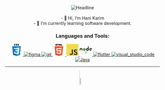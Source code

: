 <div align=center>
        <img src="https://readme-typing-svg.herokuapp.com?color=%236FDA44&size=32&center=true&vCenter=true&width=600&height=50&lines=Hi+there+I'm+Hani!+%F0%9F%91%8B;Front-End+Student;Back-End+Student;Problem+Solver;Open-Source+Enthusiast" alt="Headline" />
    </div>
    <br>
    <div align=center>- 👋 Hi, I’m Hani Karim <br>- 🌱 I’m currently learning software development.</div>
    
  <!-- LENGUAJES Y HERRAMIENTAS -->
<h3 align="center">Languages and Tools:</h3>
<p align="center"> 
        <a href="https://www.w3schools.com/css/" target="_blank" rel="noreferrer">
                <img src="https://raw.githubusercontent.com/devicons/devicon/master/icons/css3/css3-original-wordmark.svg" alt="css3" width="40" height="40"/>
        </a> 
        <a href="https://www.figma.com/" target="_blank" rel="noreferrer">
                <img src="https://www.vectorlogo.zone/logos/figma/figma-icon.svg" alt="figma" width="40" height="40"/>
        </a>         
        <a href="https://git-scm.com/" target="_blank" rel="noreferrer"> 
                <img src="https://www.vectorlogo.zone/logos/git-scm/git-scm-icon.svg" alt="git" width="40" height="40"/> 
        </a> 
        <a href="https://www.w3.org/html/" target="_blank" rel="noreferrer"> 
                <img src="https://raw.githubusercontent.com/devicons/devicon/master/icons/html5/html5-original-wordmark.svg" alt="html5" width="40" height="40"/>
        </a> 
        <a href="https://developer.mozilla.org/en-US/docs/Web/JavaScript" target="_blank" rel="noreferrer"> 
                <img src="https://raw.githubusercontent.com/devicons/devicon/master/icons/javascript/javascript-original.svg" alt="javascript" width="40" height="40"/> 
        </a>         
        <a href="https://nodejs.org" target="_blank" rel="noreferrer"> 
                <img src="https://raw.githubusercontent.com/devicons/devicon/master/icons/nodejs/nodejs-original-wordmark.svg" alt="nodejs" width="40" height="40"/>
        </a>
        <a href="https://flutter.dev/" target="_blank" rel="noreferrer"> 
                <img src="https://cdn.icon-icons.com/icons2/2107/PNG/512/file_type_flutter_icon_130599.png" alt="flutter" width="40" height="40"/>
        </a>          
        <a href="https://code.visualstudio.com/" target="_blank" rel="noreferrer"> 
                <img src="https://upload.wikimedia.org/wikipedia/commons/thumb/9/9a/Visual_Studio_Code_1.35_icon.svg/2048px-Visual_Studio_Code_1.35_icon.svg.png"                               alt="visual_studio_code" width="40" height="40"/> 
        </a>             
        <a href="https://www.java.com/" target="_blank" rel="noreferrer"> 
                <img src="https://cdn-icons-png.freepik.com/512/226/226777.png?ga=GA1.1.1217487675.1731052795" alt="Java" width="40" height="40"/> 
        </a>
</p>

<hr>

<!-- STATS Y LENGUAJES MAS USADOS -->
<div style="display:grid;align-items:center;justify-content:center">

  <img style="height:100%;width:49%;max-width: 10%" src="https://github-readme-stats.vercel.app/api/top-langs/?username=HKYS-01&layout=compact&theme=gotham&langs_count=8"/>
        
  <img style="height:100%;width:49%;max-width: 100%" src="https://github-readme-stats.vercel.app/api?username=HKYS-01&theme=gotham&count_private=true&show_icons=true&include_all_commits=true"/>
        
  
</div>
  



<!---
HKYS-01/HKYS-01 is a ✨ special ✨ repository because its `README.md` (this file) appears on your GitHub profile.
You can click the Preview link to take a look at your changes.
--->
